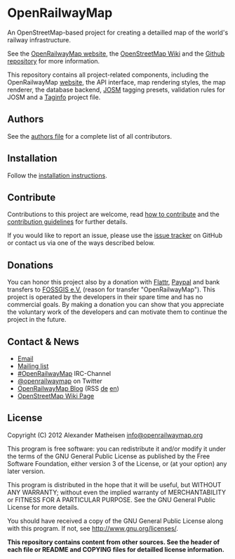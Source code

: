 # OpenRailwayMap

 An OpenStreetMap-based project for creating a detailled map of the world's railway infrastructure.

 See the [OpenRailwayMap website](http://www.openrailwaymap.org/), the [OpenStreetMap Wiki](http://wiki.openrailwaymap.org/) and the [Github repository](https://github.com/openrailwaymap/OpenRailwayMap) for more information.

 This repository contains all project-related components, including the OpenRailwayMap [website](http://www.openrailwaymap.org/), the API interface, map rendering styles, the map renderer, the database backend, [JOSM](http://josm.openstreetmap.de/) tagging presets, validation rules for JOSM and a [Taginfo](http://taginfo.openstreetmap.org/) project file.

## Authors

 See the [authors file](AUTHORS) for a complete list of all contributors.

## Installation

 Follow the [installation instructions](INSTALL.md).

## Contribute

 Contributions to this project are welcome, read [how to contribute](http://www.openrailwaymap.org/contribute.html) and the [contribution guidelines](CONTRIBUTING.md) for further details.

 If you would like to report an issue, please use the [issue tracker](https://github.com/openrailwaymap/OpenRailwayMap/issues) on GitHub or contact us via one of the ways described below.

## Donations

 You can honor this project also by a donation with [Flattr](https://flattr.com/thing/1327262/OpenRailwayMap), [Paypal](https://www.paypal.com/cgi-bin/webscr?cmd=_s-xclick&hosted_button_id=9KCKT39N7AGL8) and bank transfers to [FOSSGIS e.V.](http://fossgis.de/) (reason for transfer "OpenRailwayMap"). This project is operated by the developers in their spare time and has no commercial goals. By making a donation you can show that you appreciate the voluntary work of the developers and can motivate them to continue the project in the future.

## Contact & News

 * [Email](mailto:info@openrailwaymap.org)
 * [Mailing list](http://lists.openrailwaymap.org/lists/listinfo/openrailwaymap)
 * [#OpenRailwayMap](http://webchat.oftc.net/?channels=OpenRailwayMap) IRC-Channel
 * [@openrailwaymap](https://twitter.com/openrailwaymap) on Twitter
 * [OpenRailwayMap Blog](http://blog.openrailwaymap.org/) (RSS [de](http://blog.openrailwaymap.org/de.rss) [en](http://blog.openrailwaymap.org/en.rss))
 * [OpenStreetMap Wiki Page](http://wiki.openstreetmap.org/wiki/OpenRailwayMap)

## License

Copyright (C) 2012 Alexander Matheisen <info@openrailwaymap.org>

This program is free software: you can redistribute it and/or modify it under the terms of the GNU General Public License as published by the Free Software Foundation, either version 3 of the License, or (at your option) any later version.

This program is distributed in the hope that it will be useful, but WITHOUT ANY WARRANTY; without even the implied warranty of MERCHANTABILITY or FITNESS FOR A PARTICULAR PURPOSE. See the GNU General Public License for more details.

You should have received a copy of the GNU General Public License along with this program. If not, see http://www.gnu.org/licenses/.

__This repository contains content from other sources. See the header of each file or README and COPYING files for detailled license information.__
